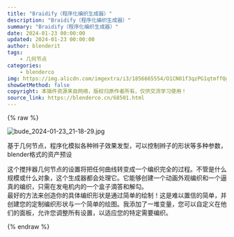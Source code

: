 ```yaml
---
title: "Braidify（程序化编织生成器）"
description: "Braidify（程序化编织生成器）"
summary: "Braidify（程序化编织生成器）"
date: 2024-01-23 00:00:00
updated: 2024-01-23 00:00:00
author: blenderit
tags: 
    - 几何节点
categories:
    - blenderco
img: https://img.alicdn.com/imgextra/i3/1856665554/O1CN01f3qzPG1qtmffQg90c_!!1856665554.jpg
showGetMethod: false
copyright: 本插件资源来自网络，版权归原作者所有，仅供交流学习使用！
source_link: https://blenderco.cn/68501.html
---
```


{% raw %}
<p><img src="https://img.alicdn.com/imgextra/i3/1856665554/O1CN01f3qzPG1qtmffQg90c_!!1856665554.jpg" alt="bude_2024-01-23_21-18-29.jpg"></p><p>基于几何节点，程序化模拟各种辫子效果发型，可以控制辫子的形状等多种参数，blender格式的资产预设</p><p>这个搅拌器几何节点的设置将把任何曲线转变成一个编织完全的过程。不管是什么规模或什么对象，这个生成器都会处理它。它能够创建一个动画外观编织和一个逼真的编织，只需在发电机内的一个盒子滴答和解勾。<br>
最好的方法来创造你的具体编织形状是通过简单的绘制！这是难以置信的简单，并创建您的定制编织形状与一个简单的绘图。我添加了一堆变量，您可以自定义在他们的面板，允许您调整所有设置，以适应您的特定需要编织。</p>
<div style="display: none">blenderco</div>
{% endraw %}